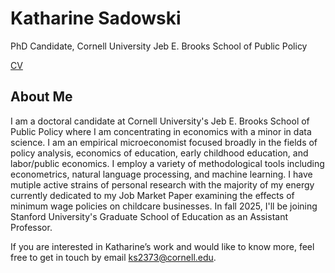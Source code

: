 # Katharine Sadowski

PhD Candidate, Cornell University Jeb E. Brooks School of Public Policy 

[CV](https://drive.google.com/file/d/19F1OE6ujpDUXXxVsjrY6DdAbamuXIqao/view?usp=drive_link) 

## About Me

I am a doctoral candidate at Cornell University's Jeb E. Brooks School of Public Policy where I am concentrating in economics with a minor in data science. I am an empirical microeconomist focused broadly in the fields of policy analysis, economics of education, early childhood education, and labor/public economics. I employ a variety of methodological tools including econometrics, natural language processing, and machine learning. I have mutiple active strains of personal research with the majority of my energy currently dedicated to my Job Market Paper examining the effects of minimum wage policies on childcare businesses. In fall 2025, I'll be joining Stanford University's Graduate School of Education as an Assistant Professor. 

If you are interested in Katharine’s work and would like to know more, feel free to get in touch by email ks2373@cornell.edu.

<!-- display the social media buttons in your README (credit: carlsednaoui/gitsocial) -->

<!-- or through the links below. [![alt text][1.1]][1] [![alt text][2.1]][2] -->


<!-- links to social media icons -->
<!-- no need to change these -->

<!-- icons with padding -->

[1.1]: http://i.imgur.com/tXSoThF.png (twitter icon with padding)
[2.1]: http://i.imgur.com/0o48UoR.png (github icon with padding)

<!-- icons without padding -->

[1.2]: http://i.imgur.com/wWzX9uB.png (twitter icon without padding)
[2.2]: http://i.imgur.com/9I6NRUm.png (github icon without padding)


<!-- links to your social media accounts -->
<!-- update these accordingly -->

[1]: http://www.twitter.com/kcsadow
[2]: http://www.github.com/kcsadow
